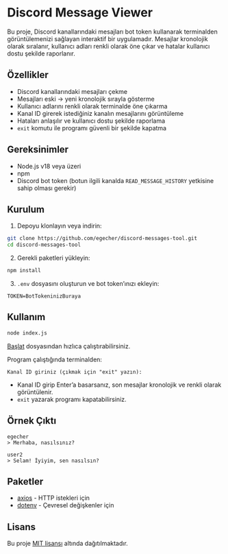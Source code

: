 # Discord Message Viewer

Bu proje, Discord kanallarındaki mesajları bot token kullanarak terminalden görüntülemenizi sağlayan interaktif bir uygulamadır. Mesajlar kronolojik olarak sıralanır, kullanıcı adları renkli olarak öne çıkar ve hatalar kullanıcı dostu şekilde raporlanır.

## Özellikler

- Discord kanallarındaki mesajları çekme
- Mesajları eski → yeni kronolojik sırayla gösterme
- Kullanıcı adlarını renkli olarak terminalde öne çıkarma
- Kanal ID girerek istediğiniz kanalın mesajlarını görüntüleme
- Hataları anlaşılır ve kullanıcı dostu şekilde raporlama
- `exit` komutu ile programı güvenli bir şekilde kapatma

## Gereksinimler

- Node.js v18 veya üzeri
- npm
- Discord bot token (botun ilgili kanalda `READ_MESSAGE_HISTORY` yetkisine sahip olması gerekir)

## Kurulum

1. Depoyu klonlayın veya indirin:
```bash
git clone https://github.com/egecher/discord-messages-tool.git
cd discord-messages-tool
````

2. Gerekli paketleri yükleyin:

```bash
npm install
```

3. `.env` dosyasını oluşturun ve bot token’ınızı ekleyin:

```env
TOKEN=BotTokeninizBuraya
```

## Kullanım

```bash
node index.js
```

[Başlat](Başlat.bat) dosyasından hızlıca çalıştırabilirsiniz.

Program çalıştığında terminalden:

```
Kanal ID giriniz (çıkmak için "exit" yazın):
```

* Kanal ID girip Enter’a basarsanız, son mesajlar kronolojik ve renkli olarak görüntülenir.
* `exit` yazarak programı kapatabilirsiniz.

## Örnek Çıktı

```
egecher
> Merhaba, nasılsınız?

user2
> Selam! İyiyim, sen nasılsın?
```

## Paketler

* [axios](https://www.npmjs.com/package/axios) - HTTP istekleri için
* [dotenv](https://www.npmjs.com/package/dotenv) - Çevresel değişkenler için

## Lisans

Bu proje [MIT lisansı](LICENSE) altında dağıtılmaktadır.